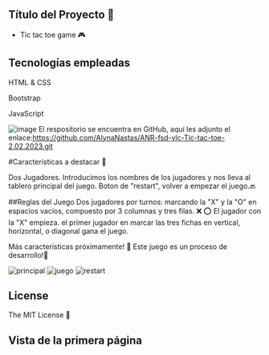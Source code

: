 ## Título del Proyecto :rocket:

- Tic tac toe game :video_game:


## Tecnologías empleadas

HTML & CSS

Bootstrap

JavaScript 


![image](https://user-images.githubusercontent.com/121962750/215277229-ec3606fa-3246-421a-8ab1-d7972c77b238.png)
El respositorio se encuentra en GitHub, aquí les adjunto el enlace:https://github.com/AlynaNastas/ANR-fsd-vlc-Tic-tac-toe-2.02.2023.git



#Características a destacar :round_pushpin:

Dos Jugadores.
Introducimos los nombres de los jugadores y nos lleva al tablero principal del juego.
Boton de "restart", volver a empezar el juego.:back:


##Reglas del Juego
Dos jugadores por turnos: marcando la "X" y la "O" en espacios vacíos, compuesto por 3 columnas y tres filas. :x: :o:
El jugador con la "X" empieza. el primer jugador en marcar las tres fichas en vertical, horizontal, o diagonal gana el juego.


Más características próximamente! :construction: Este juego es un proceso de desarrollo!:wrench:


![principal](https://user-images.githubusercontent.com/121962750/218306005-4e8d4fba-276e-4c83-b6e1-5ef5da090caa.png)
![juego](https://user-images.githubusercontent.com/121962750/218306014-30a9feb0-4f50-4451-b114-e40b8bf338d2.png)
![restart](https://user-images.githubusercontent.com/121962750/218306025-681f7a31-4a73-47b7-b446-596cdc8a9dfe.png)


## License

The MIT License :page_facing_up:

## Vista de la primera página


